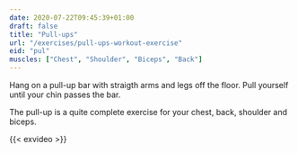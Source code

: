 ```yaml
---
date: 2020-07-22T09:45:39+01:00
draft: false
title: "Pull-ups"
url: "/exercises/pull-ups-workout-exercise"
eid: "pul"
muscles: ["Chest", "Shoulder", "Biceps", "Back"]
---
```

Hang on a pull-up bar with straigth arms and legs off the floor. Pull yourself until your chin passes the bar.
<!--more-->

The pull-up is a quite complete exercise for your chest, back, shoulder and biceps.

{{< exvideo >}}
